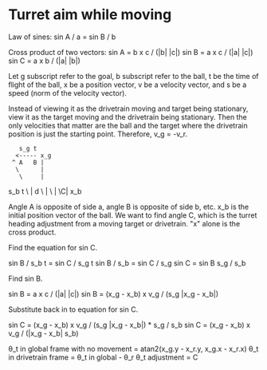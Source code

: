 Turret aim while moving
=======================

Law of sines:
sin A / a = sin B / b

Cross product of two vectors:
sin A = b x c / (|b| |c|)
sin B = a x c / (|a| |c|)
sin C = a x b / (|a| |b|)

Let g subscript refer to the goal, b subscript refer to the ball, t be the time
of flight of the ball, x be a position vector, v be a velocity vector, and s be
a speed (norm of the velocity vector).

Instead of viewing it as the drivetrain moving and target being stationary, view
it as the target moving and the drivetrain being stationary. Then the only
velocities that matter are the ball and the target where the drivetrain position
is just the starting point. Therefore, v_g = -v_r.

       s_g t
      <----- x_g
     ^ A   B |
      \      |
       \     |
 s_b t  \    | d
         \   |
          \  |
           \C|
           x_b

Angle A is opposite of side a, angle B is opposite of side b, etc. x_b is the
initial position vector of the ball. We want to find angle C, which is the
turret heading adjustment from a moving target or drivetrain. "x" alone is the
cross product.

Find the equation for sin C.

sin B / s_b t = sin C / s_g t
sin B / s_b = sin C / s_g
sin C = sin B s_g / s_b

Find sin B.

sin B = a x c / (|a| |c|)
sin B = (x_g - x_b) x v_g / (s_g |x_g - x_b|)

Substitute back in to equation for sin C.

sin C = (x_g - x_b) x v_g / (s_g |x_g - x_b|) * s_g / s_b
sin C = (x_g - x_b) x v_g / (|x_g - x_b| s_b)

θ_t in global frame with no movement = atan2(x_g.y - x_r.y, x_g.x - x_r.x)
θ_t in drivetrain frame = θ_t in global - θ_r
θ_t adjustment = C

